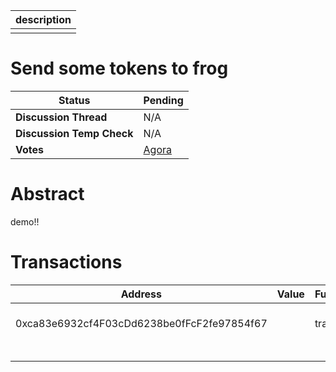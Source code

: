 | description |
| ----------- |
|             |

# Send some tokens to frog


  | **Status**            | Pending                                                                                                                                      |
  | --------------------- | ------------------------------------------------------------------------------------------------------------------------------------------- |
  | **Discussion Thread** |  N/A                                                                                              |
  | **Discussion Temp Check** |  N/A                                                                                              |
  | **Votes**             | [Agora](https://agora.ensdao.org/proposals/8)                                                                                                                                     |
  

# Abstract 
 demo!!

# Transactions 
 | Address                                    | Value | Function | Argument | Value        |
| ------------------------------------------ | ----- | -------- | -------- | ------------ |
| 0xca83e6932cf4F03cDd6238be0fFcF2fe97854f67 |       | transfer | to       | send to frog |
|                                            |       |          | amount   | 0            |







